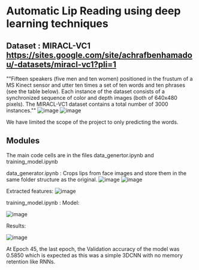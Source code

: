 # Automatic Lip Reading using deep learning techniques
## Dataset : MIRACL-VC1 https://sites.google.com/site/achrafbenhamadou/-datasets/miracl-vc1?pli=1
""Fifteen speakers (five men and ten women) positioned in the frustum of a MS Kinect sensor and utter ten times a set of ten words and ten phrases (see the table below). Each instance of the dataset consists of a synchronized sequence of color and depth images (both of 640x480 pixels).  The MIRACL-VC1 dataset contains a total number of 3000 instances.""
![image](https://user-images.githubusercontent.com/38484434/218015842-6dcec60d-2931-4633-b5fd-b25642f93c7b.png)
![image](https://user-images.githubusercontent.com/38484434/218016567-604e449d-bc12-4490-b5eb-000e1f211238.png)

We have limited the scope of the project to only predicting the words. 

## Modules
The main code cells are in the files data_genertor.ipynb and training_model.ipynb

data_generator.ipynb : Crops lips from face images and store them in the same folder structure as the original.
![image](https://user-images.githubusercontent.com/38484434/218016938-a448ca6c-390f-462c-bc57-ab79a578b1c1.png)
![image](https://user-images.githubusercontent.com/38484434/218016960-d5f2ad66-480c-4592-be29-b5a9153f8f85.png)

Extracted features:
![image](https://user-images.githubusercontent.com/38484434/218028292-d936b189-86c4-4bf3-87c0-f7b02c24ea9a.png)

training_model.ipynb : 
Model: 

![image](https://user-images.githubusercontent.com/38484434/218028768-8a767227-408c-4c34-a46f-fc42047a6eff.png)


Results:

![image](https://user-images.githubusercontent.com/38484434/218028661-6341179c-aa14-4506-95dc-64ad02a9dff2.png)


At Epoch 45, the last epoch, the Validation accuracy of the model was 0.5850 which is expected as this was a simple 3DCNN with no memory retention like RNNs. 
